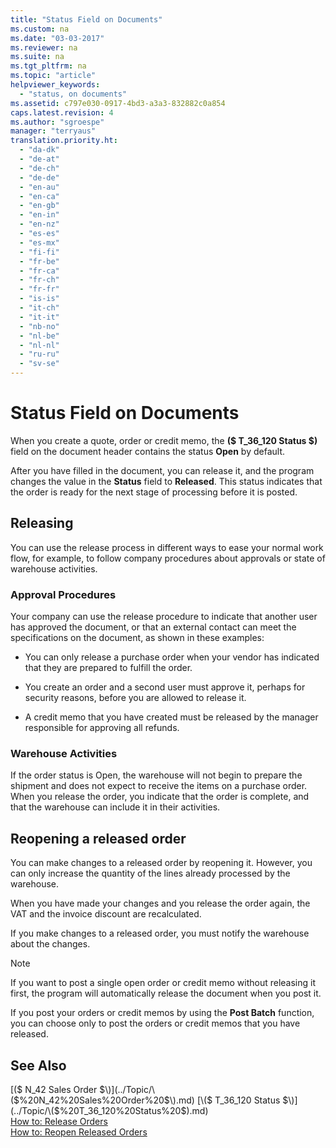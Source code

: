 ```yaml
---
title: "Status Field on Documents"
ms.custom: na
ms.date: "03-03-2017"
ms.reviewer: na
ms.suite: na
ms.tgt_pltfrm: na
ms.topic: "article"
helpviewer_keywords: 
  - "status, on documents"
ms.assetid: c797e030-0917-4bd3-a3a3-832882c0a854
caps.latest.revision: 4
ms.author: "sgroespe"
manager: "terryaus"
translation.priority.ht: 
  - "da-dk"
  - "de-at"
  - "de-ch"
  - "de-de"
  - "en-au"
  - "en-ca"
  - "en-gb"
  - "en-in"
  - "en-nz"
  - "es-es"
  - "es-mx"
  - "fi-fi"
  - "fr-be"
  - "fr-ca"
  - "fr-ch"
  - "fr-fr"
  - "is-is"
  - "it-ch"
  - "it-it"
  - "nb-no"
  - "nl-be"
  - "nl-nl"
  - "ru-ru"
  - "sv-se"
---
```

# Status Field on Documents
When you create a quote, order or credit memo, the **\($ T\_36\_120 Status $\)** field on the document header contains the status **Open** by default.  
  
 After you have filled in the document, you can release it, and the program changes the value in the **Status** field to **Released**. This status indicates that the order is ready for the next stage of processing before it is posted.  
  
## Releasing  
 You can use the release process in different ways to ease your normal work flow, for example, to follow company procedures about approvals or state of warehouse activities.  
  
### Approval Procedures  
 Your company can use the release procedure to indicate that another user has approved the document, or that an external contact can meet the specifications on the document, as shown in these examples:  
  
-   You can only release a purchase order when your vendor has indicated that they are prepared to fulfill the order.  
  
-   You create an order and a second user must approve it, perhaps for security reasons, before you are allowed to release it.  
  
-   A credit memo that you have created must be released by the manager responsible for approving all refunds.  
  
### Warehouse Activities  
 If the order status is Open, the warehouse will not begin to prepare the shipment and does not expect to receive the items on a purchase order. When you release the order, you indicate that the order is complete, and that the warehouse can include it in their activities.  
  
## Reopening a released order  
 You can make changes to a released order by reopening it. However, you can only increase the quantity of the lines already processed by the warehouse.  
  
 When you have made your changes and you release the order again, the VAT and the invoice discount are recalculated.  
  
 If you make changes to a released order, you must notify the warehouse about the changes.  
  
> [!NOTE]  
>  If you want to post a single open order or credit memo without releasing it first, the program will automatically release the document when you post it.  
>   
>  If you post your orders or credit memos by using the **Post Batch** function, you can choose only to post the orders or credit memos that you have released.  
  
## See Also  
 [\($ N\_42 Sales Order $\)](../Topic/\($%20N_42%20Sales%20Order%20$\).md)   
 [\($ T\_36\_120 Status $\)](../Topic/\($%20T_36_120%20Status%20$\).md)   
 [How to: Release Orders](../DesignAndEngineering/how-to-release-orders.md)   
 [How to: Reopen Released Orders](../DesignAndEngineering/how-to-reopen-released-orders.md)